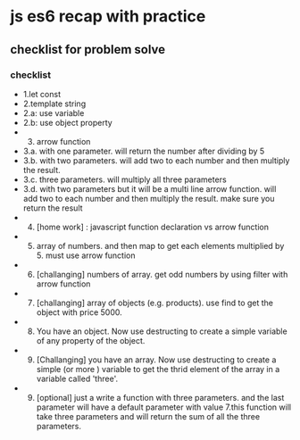 # js es6 recap with practice

## checklist for problem solve

### checklist

- 1.let const
- 2.template string
- 2.a: use variable
- 2.b: use object property
- 3. arrow function
- 3.a. with one parameter. will return the number after dividing by 5
- 3.b. with two parameters. will add two to each number and then multiply the result.
- 3.c. three parameters. will multiply all three parameters
- 3.d. with two parameters but it will be a multi line arrow function. will add two to each number and then multiply the result. make sure you return the result
- 4. [home work] : javascript function declaration vs arrow function
- 5. array of numbers. and then map to get each elements multiplied by 5. must use arrow function
- 6. [challanging] numbers of array. get odd numbers by using filter with arrow function
- 7. [challanging] array of objects (e.g. products). use find to get the object with price 5000.
- 8. You have an object. Now use destructing to create a simple variable of any property of the object.
- 9. [Challanging] you have an array. Now use destructing to create a simple (or more ) variable to get the thrid element of the array in a variable called 'three'.
- 9. [optional] just a write a function with three parameters. and the last parameter will have a default parameter with value 7.this function will take three parameters and will return the sum of all the three parameters.
